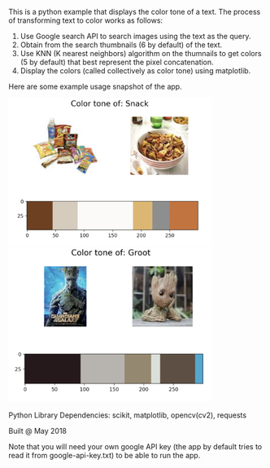 This is a python example that displays the color tone of a text. The process of transforming text to color works as follows:

1. Use Google search API to search images using the text as the query.
2. Obtain from the search thumbnails (6 by default) of the text.
3. Use KNN (K nearest neighbors) algorithm on the thumnails to get colors (5 by default) that best represent the pixel concatenation.
4. Display the colors (called collectively as color tone) using matplotlib.

Here are some example usage snapshot of the app.

<img src="screenshot1.png" width="400"/> <img src="screenshot2.png" width="400"/>

Python Library Dependencies: scikit, matplotlib, opencv(cv2), requests

Built @ May 2018

Note that you will need your own google API key (the app by default tries to read it from google-api-key.txt) to be able to run the app.